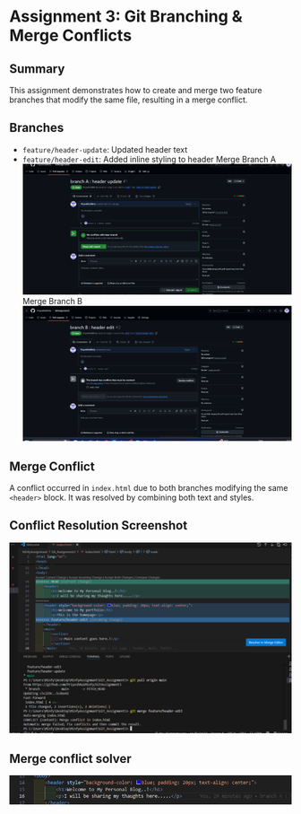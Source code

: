 # Assignment 3: Git Branching & Merge Conflicts

## Summary
This assignment demonstrates how to create and merge two feature branches that modify the same file, resulting in a merge conflict.

## Branches
- `feature/header-update`: Updated header text
- `feature/header-edit`: Added inline styling to header
Merge Branch A
![Branch A : Merge](<branchA_merge.png>)
Merge Branch B
![Branch B : Merge](<branchB_merge.png>)

## Merge Conflict
A conflict occurred in `index.html` due to both branches modifying the same `<header>` block. It was resolved by combining both text and styles.

## Conflict Resolution Screenshot
![Merge Conflict - VS Code](<mergeConflict_vscode.png>)

## Merge conflict solver 
![Merge Conflict Solved](<ConflictSolved.png>)
